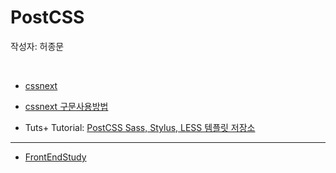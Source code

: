 # PostCSS

작성자: 허종문

<br>


- [cssnext](http://cssnext.io)
- [cssnext 구문사용방법](docs/cssnext.md)


- Tuts+ Tutorial: [PostCSS Sass, Stylus, LESS 템플릿 저장소](http://webdesign.tutsplus.com/tutorials/using-postcss-together-with-sass-stylus-or-less--cms-24591)



----


* [FrontEndStudy](../../README.md)


